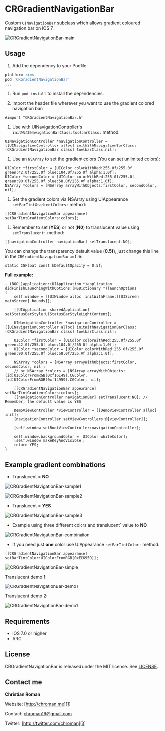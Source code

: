 CRGradientNavigationBar
=======================
Custom `UINavigationBar` subclass which allows gradient coloured navigation bar on iOS 7.

![CRGradientNavigationBar-main](http://chroman.me/wp-content/uploads/2013/10/main.png)

Usage
-----

 1. Add the dependency to your Podfile:
```ruby
platform :ios
pod 'CRGradientNavigationBar'
...
```

 1. Run `pod install` to install the dependencies.

 1. Import the header file wherever you want to use the gradient colored navigation bar:
```objc
#import "CRGradientNavigationBar.h"
```

 1. Use with UINavigationController's `initWithNavigationBarClass:toolbarClass:` method:
```objc
UINavigationController *navigationController = [[UINavigationController alloc] initWithNavigationBarClass:[CRGradientNavigationBar class] toolbarClass:nil];
```

 1. Use an `NSArray` to set the gradient colors (You can set unlimited colors):
```objc
UIColor *firstColor = [UIColor colorWithRed:255.0f/255.0f green:42.0f/255.0f blue:104.0f/255.0f alpha:1.0f];
UIColor *secondColor = [UIColor colorWithRed:255.0f/255.0f green:90.0f/255.0f blue:58.0f/255.0f alpha:1.0f];
NSArray *colors = [NSArray arrayWithObjects:firstColor, secondColor, nil];
```

 1. Set the gradient colors via NSArray using UIAppearance `setBarTintGradientColors:` method:
```objc
[[CRGradientNavigationBar appearance] setBarTintGradientColors:colors];
```

 1. Remember to set (**YES**) or not (**NO**) to translucent value using `setTranslucent:` method:
```objc
[[navigationController navigationBar] setTranslucent:NO];
```

You can change the transparency default value (**0.5f**), just change this line in the `CRGradientNavigationBar.m` file:
```objc
static CGFloat const kDefaultOpacity = 0.5f;
```

**Full example:**
```objc
- (BOOL)application:(UIApplication *)application didFinishLaunchingWithOptions:(NSDictionary *)launchOptions
{
    self.window = [[UIWindow alloc] initWithFrame:[[UIScreen mainScreen] bounds]];
    
    [[UIApplication sharedApplication] setStatusBarStyle:UIStatusBarStyleLightContent];
    
    UINavigationController *navigationController = [[UINavigationController alloc] initWithNavigationBarClass:[CRGradientNavigationBar class] toolbarClass:nil];
    
    UIColor *firstColor = [UIColor colorWithRed:255.0f/255.0f green:42.0f/255.0f blue:104.0f/255.0f alpha:1.0f];
    UIColor *secondColor = [UIColor colorWithRed:255.0f/255.0f green:90.0f/255.0f blue:58.0f/255.0f alpha:1.0f];
    
    NSArray *colors = [NSArray arrayWithObjects:firstColor, secondColor, nil];
    // or NSArray *colors = [NSArray arrayWithObjects:(id)UIColorFromRGB(0xf16149).CGColor, (id)UIColorFromRGB(0xf14959).CGColor, nil];
    
    [[CRGradientNavigationBar appearance] setBarTintGradientColors:colors];
    [[navigationController navigationBar] setTranslucent:NO]; // Remember, the default value is YES.
    
    DemoViewController *viewController = [[DemoViewController alloc] init];
    [navigationController setViewControllers:@[viewController]];
    
    [self.window setRootViewController:navigationController];
    
    self.window.backgroundColor = [UIColor whiteColor];
    [self.window makeKeyAndVisible];
    return YES;
}
```

Example gradient combinations
----------

* Translucent = **NO**

![CRGradientNavigationBar-sample1](http://chroman.me/wp-content/uploads/2013/10/CRGradientNavigationBar-sample1.png)

![CRGradientNavigationBar-sample2](http://chroman.me/wp-content/uploads/2013/10/CRGradientNavigationBar-sample2.png)

* Translucent = **YES**

![CRGradientNavigationBar-sample3](http://chroman.me/wp-content/uploads/2013/10/CRGradientNavigationBar-sample3.png)

* Example using three different colors and translucent` value to **NO**

![CRGradientNavigationBar-combination](http://chroman.me/wp-content/uploads/2013/10/CRGradientNavigationBar-combination.png)

* If you need just **one** color use UIAppearance `setBarTintColor:` method:

```objc
[[CRGradientNavigationBar appearance] setBarTintColor:UIColorFromRGB(0xEE695D)];
```

![CRGradientNavigationBar-simple](http://chroman.me/wp-content/uploads/2013/10/simple.png)

Translucent demo 1:

![CRGradientNavigationBar-demo1](http://chroman.me/wp-content/uploads/2013/10/CRGradientNavigationBar-demo1.gif)

Translucent demo 2:

![CRGradientNavigationBar-demo1](http://chroman.me/wp-content/uploads/2013/10/CRGradientNavigationBar-demo2.gif)


Requirements
----------
* iOS 7.0 or higher
* ARC

## License
CRGradientNavigationBar is released under the MIT license. See
[LICENSE](https://github.com/chroman/CRGradientNavigationBar/blob/master/LICENSE).

Contact me
----------

**Christian Roman**  
  
Website: [http://chroman.me][1]

Contact: [chroman16@gmail.com][2]

Twitter: [http://twitter.com/chroman][3] 

  [1]: http://chroman.me
  [2]: mailto:chroman16@gmail.com
  [3]: http://twitter.com/chroman
